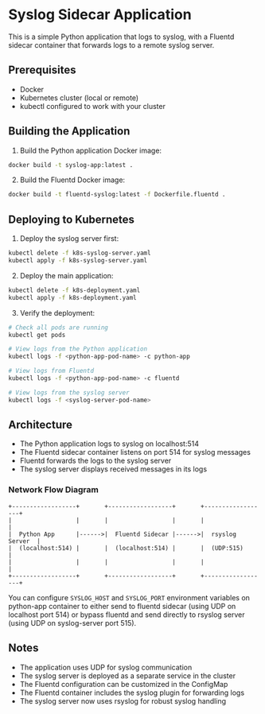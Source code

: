 # Syslog Sidecar Application

This is a simple Python application that logs to syslog, with a Fluentd sidecar container that forwards logs to a remote syslog server.

## Prerequisites

- Docker
- Kubernetes cluster (local or remote)
- kubectl configured to work with your cluster

## Building the Application

1. Build the Python application Docker image:
```bash
docker build -t syslog-app:latest .
```

2. Build the Fluentd Docker image:
```bash
docker build -t fluentd-syslog:latest -f Dockerfile.fluentd .
```

## Deploying to Kubernetes

1. Deploy the syslog server first:
```bash
kubectl delete -f k8s-syslog-server.yaml
kubectl apply -f k8s-syslog-server.yaml
```

2. Deploy the main application:
```bash
kubectl delete -f k8s-deployment.yaml
kubectl apply -f k8s-deployment.yaml
```

3. Verify the deployment:
```bash
# Check all pods are running
kubectl get pods

# View logs from the Python application
kubectl logs -f <python-app-pod-name> -c python-app

# View logs from Fluentd
kubectl logs -f <python-app-pod-name> -c fluentd

# View logs from the syslog server
kubectl logs -f <syslog-server-pod-name>
```

## Architecture

- The Python application logs to syslog on localhost:514
- The Fluentd sidecar container listens on port 514 for syslog messages
- Fluentd forwards the logs to the syslog server
- The syslog server displays received messages in its logs

### Network Flow Diagram

```
+------------------+       +------------------+       +------------------+
|                  |       |                  |       |                  |
|  Python App      |------>|  Fluentd Sidecar |------>|  rsyslog Server  |
|  (localhost:514) |       |  (localhost:514) |       |  (UDP:515)       |
|                  |       |                  |       |                  |
+------------------+       +------------------+       +------------------+
```

You can configure `SYSLOG_HOST` and `SYSLOG_PORT` environment variables on python-app container to
either send to fluentd sidecar (using UDP on localhost port 514) or bypass fluentd and send directly
to rsyslog server (using UDP on syslog-server port 515).

## Notes

- The application uses UDP for syslog communication
- The syslog server is deployed as a separate service in the cluster
- The Fluentd configuration can be customized in the ConfigMap
- The Fluentd container includes the syslog plugin for forwarding logs
- The syslog server now uses rsyslog for robust syslog handling

